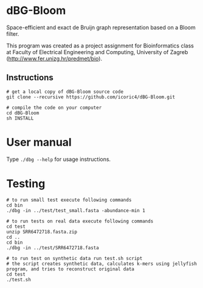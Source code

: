 # dBG-Bloom

Space-efficient and exact de Bruijn graph representation based on a Bloom filter.

This program was created as a project assignment for Bioinformatics class at Faculty of Electrical Engineering and Computing, University of Zagreb (http://www.fer.unizg.hr/predmet/bio).

## Instructions

    # get a local copy of dBG-Bloom source code
    git clone --recursive https://github.com/icoric4/dBG-Bloom.git
    
    # compile the code on your computer
    cd dBG-Bloom
    sh INSTALL


# User manual	 

Type `./dbg --help` for usage instructions.

# Testing
   
    # to run small test execute following commands
    cd bin
    ./dbg -in ../test/test_small.fasta -abundance-min 1
    
    # to run tests on real data execute following commands
    cd test
    unzip SRR6472718.fasta.zip
    cd ..
    cd bin
    ./dbg -in ../test/SRR6472718.fasta
    
    # to run test on synthetic data run test.sh script
    # the script creates synthetic data, calculates k-mers using jellyfish program, and tries to reconstruct original data
    cd test
    ./test.sh

